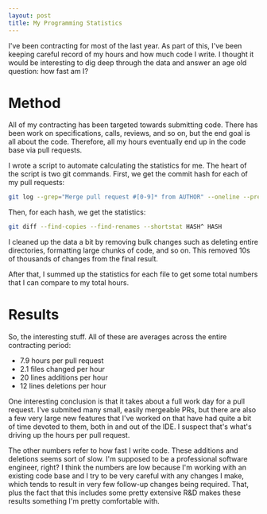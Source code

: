 ```yaml
---
layout: post
title: My Programming Statistics
---
```


I've been contracting for most of the last year. As part of this, I've been keeping careful record of my hours and how much code I write. I thought it would be interesting to dig deep through the data and answer an age old question: how fast am I?

<!--endexcerpt-->

# Method

All of my contracting has been targeted towards submitting code. There has been work on specifications, calls, reviews, and so on, but the end goal is all about the code. Therefore, all my hours eventually end up in the code base via pull requests.

I wrote a script to automate calculating the statistics for me. The heart of the script is two git commands. First, we get the commit hash for each of my pull requests:

```bash
git log --grep="Merge pull request #[0-9]* from AUTHOR" --oneline --pretty="%H,%cd,%ct" --since="DATE"
```

Then, for each hash, we get the statistics:

```bash
git diff --find-copies --find-renames --shortstat HASH^ HASH
```

I cleaned up the data a bit by removing bulk changes such as deleting entire directories, formatting large chunks of code, and so on. This removed 10s of thousands of changes from the final result.

After that, I summed up the statistics for each file to get some total numbers that I can compare to my total hours.

# Results

So, the interesting stuff. All of these are averages across the entire contracting period:

* 7.9 hours per pull request
* 2.1 files changed per hour
* 20 lines additions per hour
* 12 lines deletions per hour

One interesting conclusion is that it takes about a full work day for a pull request. I've submited many small, easily mergeable PRs, but there are also a few very large new features that I've worked on that have had quite a bit of time devoted to them, both in and out of the IDE. I suspect that's what's driving up the hours per pull request.

The other numbers refer to how fast I write code. These additions and deletions seems sort of slow. I'm supposed to be a professional software engineer, right? I think the numbers are low because I'm working with an existing code base and I try to be very careful with any changes I make, which tends to result in very few follow-up changes being required. That, plus the fact that this includes some pretty extensive R&D makes these results something I'm pretty comfortable with.
